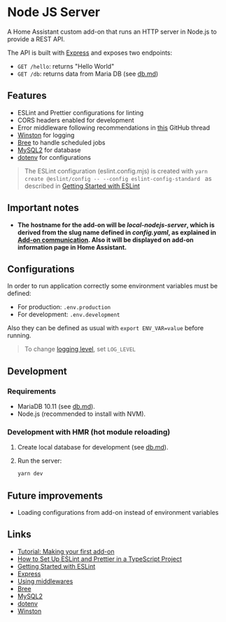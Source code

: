 # Node JS Server

A Home Assistant custom add-on that runs an HTTP server in Node.js to provide a REST API.

The API is built with [Express](https://expressjs.com/) and exposes two endpoints:

- `GET /hello`: returns "Hello World"
- `GET /db`: returns data from Maria DB (see [db.md](doc/db.md))

## Features

- ESLint and Prettier configurations for linting
- CORS headers enabled for development
- Error middleware following recommendations in [this](https://github.com/davidbanham/express-async-errors/issues/33) GitHub thread
- [Winston](https://github.com/winstonjs) for logging
- [Bree](https://www.npmjs.com/package/bree) to handle scheduled jobs
- [MySQL2](https://sidorares.github.io/node-mysql2/docs) for database
- [dotenv](https://www.npmjs.com/package/dotenv) for configurations

> The ESLint configuration (eslint.config.mjs) is created with `yarn create @eslint/config -- --config eslint-config-standard
` as described in [Getting Started with ESLint](https://eslint.org/docs/latest/use/getting-started)

## Important notes

- **The hostname for the add-on will be *local-nodejs-server*, which is derived from the slug name defined in *config.yaml*, as explained in [Add-on communication](https://developers.home-assistant.io/docs/add-ons/communication). Also it will be displayed on add-on information page in Home Assistant.**

## Configurations

In order to run application correctly some environment variables must be defined:

- For production: `.env.production`
- For development: `.env.development`

Also they can be defined as usual with `export ENV_VAR=value` before running.

> To change [logging level](https://github.com/winstonjs/winston?tab=readme-ov-file#logging-levels), set `LOG_LEVEL`

## Development

### Requirements

- MariaDB 10.11 (see [db.md](doc/db.md)).
- Node.js (recommended to install with NVM).

### Development with HMR (hot module reloading)

1. Create local database for development (see [db.md](doc/db.md)).
2. Run the server:

    ```bash
    yarn dev
    ```

## Future improvements

- Loading configurations from add-on instead of environment variables

## Links

- [Tutorial: Making your first add-on](https://developers.home-assistant.io/docs/add-ons/tutorial)
- [How to Set Up ESLint and Prettier in a TypeScript Project](https://dev.to/forhad96/-how-to-set-up-eslint-and-prettier-in-a-typescript-project-3pi2)
- [Getting Started with ESLint](https://eslint.org/docs/latest/use/getting-started)
- [Express](https://expressjs.com/)
- [Using middlewares](https://expressjs.com/en/guide/using-middleware.html)
- [Bree](https://www.npmjs.com/package/bree)
- [MySQL2](https://sidorares.github.io/node-mysql2/docs)
- [dotenv](https://www.npmjs.com/package/dotenv)
- [Winston](https://github.com/winstonjs)

